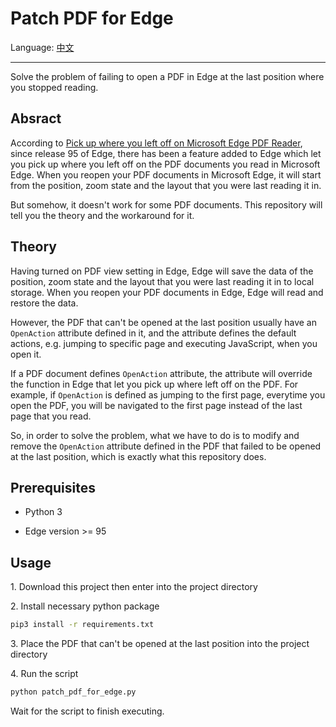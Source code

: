 # Patch PDF for Edge

Language: [中文](README.zh_CN.md)

---

Solve the problem of failing to open a PDF in Edge at the last position where you stopped reading.

## Absract

According to [Pick up where you left off on Microsoft Edge PDF Reader][pick-up-where-you-left-off], since release 95 of Edge, there has been a feature added to Edge which let you pick up where you left off on the PDF documents you read in Microsoft Edge. When you reopen your PDF documents in Microsoft Edge, it will start from the position, zoom state and the layout that you were last reading it in.

But somehow, it doesn't work for some PDF documents. This repository will tell you the theory and the workaround for it.

## Theory

Having turned on PDF view setting in Edge, Edge will save the data of the position, zoom state and the layout that you were last reading it in to local storage. When you reopen your PDF documents in Edge, Edge will read and restore the data.

However, the PDF that can't be opened at the last position usually have an `OpenAction` attribute defined in it, and the attribute defines the default actions, e.g. jumping to specific page and executing JavaScript, when you open it.

If a PDF document defines `OpenAction` attribute, the attribute will override the function in Edge that let you pick up where left off on the PDF. For example, if `OpenAction` is defined as jumping to the first page, everytime you open the PDF, you will be navigated to the first page instead of the last page that you read.

So, in order to solve the problem, what we have to do is to modify and remove the `OpenAction` attribute defined in the PDF that failed to be opened at the last position, which is exactly what this repository does.

## Prerequisites

- Python 3

- Edge version >= 95

## Usage

1\. Download this project then enter into the project directory

2\. Install necessary python package

```bash
pip3 install -r requirements.txt
```

3\. Place the PDF that can't be opened at the last position into the project directory

4\. Run the script

```bash
python patch_pdf_for_edge.py
```

Wait for the script to finish executing.

[pick-up-where-you-left-off]: https://techcommunity.microsoft.com/discussions/edgeinsiderannouncements/pick-up-where-you-left-off-on-microsoft-edge-pdf-reader/2771351